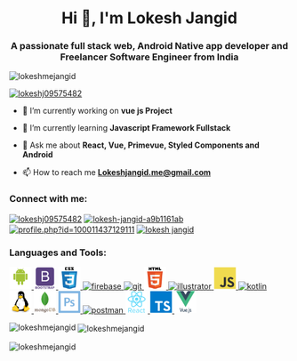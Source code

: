 <h1 align="center">Hi 👋, I'm Lokesh Jangid</h1>
<h3 align="center">A passionate full stack web, Android Native app developer and Freelancer Software Engineer from India</h3>

<p align="left"> <img src="https://komarev.com/ghpvc/?username=lokeshmejangid&label=Profile%20views&color=0e75b6&style=flat" alt="lokeshmejangid" /> </p>

<p align="left"> <a href="https://twitter.com/lokeshj09575482" target="blank"><img src="https://img.shields.io/twitter/follow/lokeshj09575482?logo=twitter&style=for-the-badge" alt="lokeshj09575482" /></a> </p>

- 🔭 I’m currently working on **vue js Project**

- 🌱 I’m currently learning **Javascript Framework Fullstack**

- 💬 Ask me about **React, Vue, Primevue, Styled Components and Android**

- 📫 How to reach me **Lokeshjangid.me@gmail.com**

<h3 align="left">Connect with me:</h3>
<p align="left">
<a href="https://twitter.com/lokeshj09575482" target="blank"><img align="center" src="https://raw.githubusercontent.com/rahuldkjain/github-profile-readme-generator/master/src/images/icons/Social/twitter.svg" alt="lokeshj09575482" height="30" width="40" /></a>
<a href="https://linkedin.com/in/lokesh-jangid-a9b1161ab" target="blank"><img align="center" src="https://raw.githubusercontent.com/rahuldkjain/github-profile-readme-generator/master/src/images/icons/Social/linked-in-alt.svg" alt="lokesh-jangid-a9b1161ab" height="30" width="40" /></a>
<a href="https://fb.com/profile.php?id=100011437129111" target="blank"><img align="center" src="https://raw.githubusercontent.com/rahuldkjain/github-profile-readme-generator/master/src/images/icons/Social/facebook.svg" alt="profile.php?id=100011437129111" height="30" width="40" /></a>
<a href="https://instagram.com/lokesh jangid" target="blank"><img align="center" src="https://raw.githubusercontent.com/rahuldkjain/github-profile-readme-generator/master/src/images/icons/Social/instagram.svg" alt="lokesh jangid" height="30" width="40" /></a>
</p>

<h3 align="left">Languages and Tools:</h3>
<p align="left"> <a href="https://developer.android.com" target="_blank"> <img src="https://raw.githubusercontent.com/devicons/devicon/master/icons/android/android-original-wordmark.svg" alt="android" width="40" height="40"/> </a> <a href="https://getbootstrap.com" target="_blank"> <img src="https://raw.githubusercontent.com/devicons/devicon/master/icons/bootstrap/bootstrap-plain-wordmark.svg" alt="bootstrap" width="40" height="40"/> </a> <a href="https://www.w3schools.com/css/" target="_blank"> <img src="https://raw.githubusercontent.com/devicons/devicon/master/icons/css3/css3-original-wordmark.svg" alt="css3" width="40" height="40"/> </a> <a href="https://firebase.google.com/" target="_blank"> <img src="https://www.vectorlogo.zone/logos/firebase/firebase-icon.svg" alt="firebase" width="40" height="40"/> </a> <a href="https://git-scm.com/" target="_blank"> <img src="https://www.vectorlogo.zone/logos/git-scm/git-scm-icon.svg" alt="git" width="40" height="40"/> </a> <a href="https://www.w3.org/html/" target="_blank"> <img src="https://raw.githubusercontent.com/devicons/devicon/master/icons/html5/html5-original-wordmark.svg" alt="html5" width="40" height="40"/> </a> <a href="https://www.adobe.com/in/products/illustrator.html" target="_blank"> <img src="https://www.vectorlogo.zone/logos/adobe_illustrator/adobe_illustrator-icon.svg" alt="illustrator" width="40" height="40"/> </a> <a href="https://developer.mozilla.org/en-US/docs/Web/JavaScript" target="_blank"> <img src="https://raw.githubusercontent.com/devicons/devicon/master/icons/javascript/javascript-original.svg" alt="javascript" width="40" height="40"/> </a> <a href="https://kotlinlang.org" target="_blank"> <img src="https://www.vectorlogo.zone/logos/kotlinlang/kotlinlang-icon.svg" alt="kotlin" width="40" height="40"/> </a> <a href="https://www.linux.org/" target="_blank"> <img src="https://raw.githubusercontent.com/devicons/devicon/master/icons/linux/linux-original.svg" alt="linux" width="40" height="40"/> </a> <a href="https://www.mongodb.com/" target="_blank"> <img src="https://raw.githubusercontent.com/devicons/devicon/master/icons/mongodb/mongodb-original-wordmark.svg" alt="mongodb" width="40" height="40"/> </a> <a href="https://www.photoshop.com/en" target="_blank"> <img src="https://raw.githubusercontent.com/devicons/devicon/master/icons/photoshop/photoshop-line.svg" alt="photoshop" width="40" height="40"/> </a> <a href="https://postman.com" target="_blank"> <img src="https://www.vectorlogo.zone/logos/getpostman/getpostman-icon.svg" alt="postman" width="40" height="40"/> </a> <a href="https://reactjs.org/" target="_blank"> <img src="https://raw.githubusercontent.com/devicons/devicon/master/icons/react/react-original-wordmark.svg" alt="react" width="40" height="40"/> </a> <a href="https://www.typescriptlang.org/" target="_blank"> <img src="https://raw.githubusercontent.com/devicons/devicon/master/icons/typescript/typescript-original.svg" alt="typescript" width="40" height="40"/> </a> <a href="https://vuejs.org/" target="_blank"> <img src="https://raw.githubusercontent.com/devicons/devicon/master/icons/vuejs/vuejs-original-wordmark.svg" alt="vuejs" width="40" height="40"/> </a> </p>

<p><img align="left" src="https://github-readme-stats.vercel.app/api/top-langs?username=lokeshmejangid&show_icons=true&locale=en&layout=compact" alt="lokeshmejangid" /></p>

<p>&nbsp;<img align="center" src="https://github-readme-stats.vercel.app/api?username=lokeshmejangid&show_icons=true&locale=en" alt="lokeshmejangid" /></p>

<p><img align="center" src="https://github-readme-streak-stats.herokuapp.com/?user=lokeshmejangid&" alt="lokeshmejangid" /></p>
